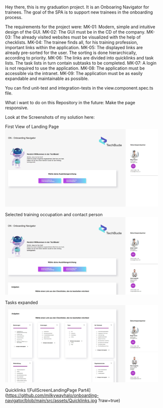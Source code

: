 ﻿Hey there, 
this is my graduation project.
It is an Onboaring Navigator for trainees.
The goal of the SPA is to support new trainees in the onboarding process.

The requirements for the project were:
MK-01: Modern, simple and intuitive design of the GUI.
MK-02: The GUI must be in the CD of the company.
MK-03: The already visited websites must be visualized with the help of checklists.
MK-04: The trainee finds all, for his training profession, important links within the application.
MK-05: The displayed links are already pre-sorted for the user. The sorting is done hierarchically, according to priority.
MK-06: The links are divided into quicklinks and task lists. The task lists in turn contain subtasks to be completed.
MK-07: A login is not required to use the application.
MK-08: The application must be accessible via the intranet.
MK-09: The application must be as easily expandable and maintainable as possible.

You can find unit-test and integration-tests in the view.component.spec.ts file.

What i want to do on this Repository in the future: Make the page responsive.

Look at the Screenshots of my solution here:

First View of Landing Page
![FullScreenLandingPage Part1](https://github.com/milkywayhalo/onboarding-navigator/blob/main/src/assets/Startseite.jpg?raw=true)

Selected training occupation and contact person
![FullScreenLandingPage Part2](https://github.com/milkywayhalo/onboarding-navigator/blob/main/src/assets/Ausgewaehlter-Ausbildungsberuf-Ansprechparnter.jpg?raw=true)

Tasks expanded
![FullScreenLandingPage Part3](https://github.com/milkywayhalo/onboarding-navigator/blob/main/src/assets/Aufgaben-ausgeklappt.jpg?raw=true)

Quicklinks
![FullScreenLandingPage Part4](https://github.com/milkywayhalo/onboarding-navigator/blob/main/src/assets/Quicklinks.jpg
?raw=true)
